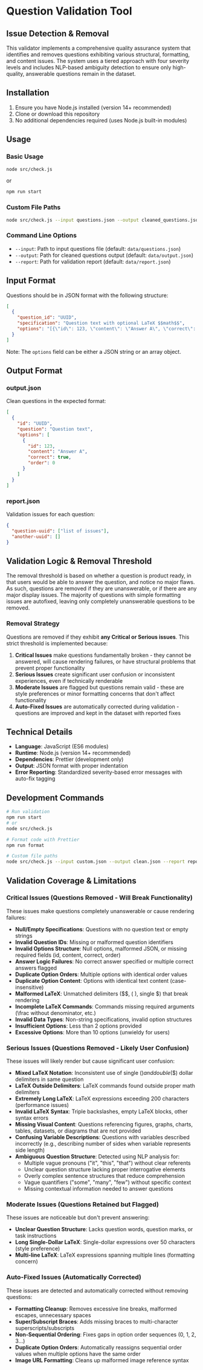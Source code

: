 # Question Validation Tool

## Issue Detection & Removal

This validator implements a comprehensive quality assurance system that identifies and removes questions exhibiting various structural, formatting, and content issues. The system uses a tiered approach with four severity levels and includes NLP-based ambiguity detection to ensure only high-quality, answerable questions remain in the dataset.

## Installation

1. Ensure you have Node.js installed (version 14+ recommended)
2. Clone or download this repository
3. No additional dependencies required (uses Node.js built-in modules)

## Usage

### Basic Usage
```bash
node src/check.js
```
  
or  
  
```bash
npm run start
```

### Custom File Paths
```bash
node src/check.js --input questions.json --output cleaned_questions.json --report validation_report.json
```

### Command Line Options
- `--input`: Path to input questions file (default: `data/questions.json`)
- `--output`: Path for cleaned questions output (default: `data/output.json`)
- `--report`: Path for validation report (default: `data/report.json`)

## Input Format

Questions should be in JSON format with the following structure:
```json
[
  {
    "question_id": "UUID",
    "specification": "Question text with optional LaTeX $$math$$",
    "options": "[{\"id\": 123, \"content\": \"Answer A\", \"correct\": true, \"order\": 0}, ...]"
  }
]
```

Note: The `options` field can be either a JSON string or an array object.

## Output Format

### output.json
Clean questions in the expected format:
```json
[
  {
    "id": "UUID",
    "question": "Question text",
    "options": [
      {
        "id": 123,
        "content": "Answer A", 
        "correct": true,
        "order": 0
      }
    ]
  }
]
```

### report.json
Validation issues for each question:
```json
{
  "question-uuid": ["list of issues"],
  "another-uuid": []
}
```

## Validation Logic & Removal Threshold
    
The removal threshold is based on whether a question is product ready, in that users would be able to answer the question, and notice no major flaws. As such, questions are removed if they are unanswerable, or if there are any major display issues. The majority of questions with simple formatting issues are autofixed, leaving only completely unanswerable questions to be removed.  
  
### Removal Strategy
Questions are removed if they exhibit **any Critical or Serious issues**. This strict threshold is implemented because:

1. **Critical Issues** make questions fundamentally broken - they cannot be answered, will cause rendering failures, or have structural problems that prevent proper functionality
2. **Serious Issues** create significant user confusion or inconsistent experiences, even if technically renderable
3. **Moderate Issues** are flagged but questions remain valid - these are style preferences or minor formatting concerns that don't affect functionality
4. **Auto-Fixed Issues** are automatically corrected during validation - questions are improved and kept in the dataset with reported fixes

## Technical Details

- **Language**: JavaScript (ES6 modules)
- **Runtime**: Node.js (version 14+ recommended)
- **Dependencies**: Prettier (development only)
- **Output**: JSON format with proper indentation
- **Error Reporting**: Standardized severity-based error messages with auto-fix tagging

## Development Commands

```bash
# Run validation
npm run start
# or
node src/check.js

# Format code with Prettier
npm run format

# Custom file paths
node src/check.js --input custom.json --output clean.json --report report.json
```

## Validation Coverage & Limitations

### Critical Issues (Questions Removed - Will Break Functionality)
These issues make questions completely unanswerable or cause rendering failures:

- **Null/Empty Specifications**: Questions with no question text or empty strings
- **Invalid Question IDs**: Missing or malformed question identifiers
- **Invalid Options Structure**: Null options, malformed JSON, or missing required fields (id, content, correct, order)
- **Answer Logic Failures**: No correct answer specified or multiple correct answers flagged
- **Duplicate Option Orders**: Multiple options with identical order values
- **Duplicate Option Content**: Options with identical text content (case-insensitive)
- **Malformed LaTeX**: Unmatched delimiters ($$, \( \), single $) that break rendering
- **Incomplete LaTeX Commands**: Commands missing required arguments (\frac without denominator, etc.)
- **Invalid Data Types**: Non-string specifications, invalid option structures
- **Insufficient Options**: Less than 2 options provided
- **Excessive Options**: More than 10 options (unwieldy for users)

### Serious Issues (Questions Removed - Likely User Confusion)
These issues will likely render but cause significant user confusion:

- **Mixed LaTeX Notation**: Inconsistent use of single ($) and double ($$) dollar delimiters in same question
- **LaTeX Outside Delimiters**: LaTeX commands found outside proper math delimiters
- **Extremely Long LaTeX**: LaTeX expressions exceeding 200 characters (performance issues)
- **Invalid LaTeX Syntax**: Triple backslashes, empty LaTeX blocks, other syntax errors
- **Missing Visual Content**: Questions referencing figures, graphs, charts, tables, datasets, or diagrams that are not provided
- **Confusing Variable Descriptions**: Questions with variables described incorrectly (e.g., describing number of sides when variable represents side length)
- **Ambiguous Question Structure**: Detected using NLP analysis for:
  - Multiple vague pronouns ("it", "this", "that") without clear referents
  - Unclear question structure lacking proper interrogative elements
  - Overly complex sentence structures that reduce comprehension
  - Vague quantifiers ("some", "many", "few") without specific context
  - Missing contextual information needed to answer questions
  
### Moderate Issues (Questions Retained but Flagged)
These issues are noticeable but don't prevent answering:

- **Unclear Question Structure**: Lacks question words, question marks, or task instructions
- **Long Single-Dollar LaTeX**: Single-dollar expressions over 50 characters (style preference)
- **Multi-line LaTeX**: LaTeX expressions spanning multiple lines (formatting concern)

### Auto-Fixed Issues (Automatically Corrected)
These issues are detected and automatically corrected without removing questions:

- **Formatting Cleanup**: Removes excessive line breaks, malformed escapes, unnecessary spaces
- **Super/Subscript Braces**: Adds missing braces to multi-character superscripts/subscripts
- **Non-Sequential Ordering**: Fixes gaps in option order sequences (0, 1, 2, 3...)
- **Duplicate Option Orders**: Automatically reassigns sequential order values when multiple options have the same order
- **Image URL Formatting**: Cleans up malformed image reference syntax